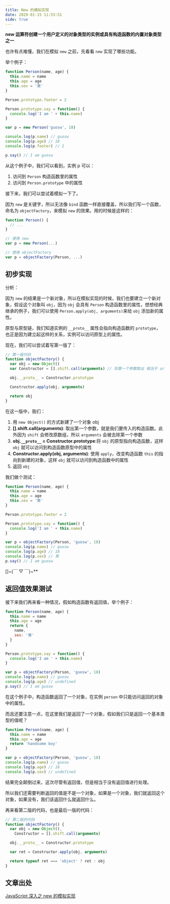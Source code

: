 ```yaml
---
title: New 的模拟实现
date: 2020-01-15 11:53:51
side: true
---
```


**new 运算符创建一个用户定义的对象类型的实例或具有构造函数的内置对象类型之一**

也许有点难懂，我们在模拟 `new` 之前，先看看 `new` 实现了哪些功能。

举个例子：

```js
function Person(name, age) {
  this.name = name
  this.age = age
  this.sex = '男'
}

Person.prototype.footer = 2

Person.prototype.say = function() {
  console.log('I am ' + this.name)
}

var p = new Person('guosw', 18)

console.log(p.name) // guosw
console.log(p.age) // 18
console.log(p.footer) // 2

p.say() // I am guosw
```

从这个例子中，我们可以看到，实例 p 可以：

1. 访问到 `Person` 构造函数里的属性
2. 访问到 `Person.prototype` 中的属性

接下来，我们可以尝试着模拟一下了。

因为 `new` 是关键字，所以无法像 `bind` 函数一样直接覆盖，所以我们写一个函数，命名为 `objectFactory`，来模拟 `new` 的效果。用的时候是这样的：

```js
function Person() {
  // ...
}

// 使用 new
var p = new Person(...)

// 使用 objectFactory
var p = objectFactory(Person, ...)
```

## 初步实现

分析：

因为 `new` 的结果是一个新对象，所以在模拟实现的时候，我们也要建立一个新对象，假设这个对象叫 `obj`，因为 `obj` 会具有 `Person` 构造函数里的属性，想想经典继承的例子，我们可以使用 `Person.apply(obj, arguments)`来给 `obj` 添加新的属性。

原型与原型链，我们知道实例的 `__proto__` 属性会指向构造函数的 `prototype`，也正是因为建立起这样的关系，实例可以访问原型上的属性。

现在，我们可以尝试着写第一版了：

```js
// 第一版代码
function objectFactory() {
  var obj = new Object()
  var Constructor = [].shift.call(arguments) // 将第一个参数取出 相当于 arguments.shift() 只不过类数组不能用 shift 方法 此时 arguments 已经被改变

  obj.__proto__ = Constructor.prototype

  Constructor.apply(obj, arguments)

  return obj
}
```

在这一版中，我们：

1. 用 `new Object()` 的方式新建了一个对象 obj
2. **[].shift.call(arguments)**: 取出第一个参数，就是我们要传入的构造函数。此外因为 `shift` 会修改原数组，所以 `arguments` 会被去除第一个参数
3. **obj.`__proto__` = Constructor.prototype**:将 `obj` 的原型指向构造函数，这样 `obj` 就可以访问到构造函数原型中的属性
4. **Constructor.apply(obj, arguments)**: 使用 `apply`，改变构造函数 `this` 的指向到新建的对象，这样 `obj` 就可以访问到构造函数中的属性
5. 返回 `obj`

我们做个测试：

```js
function Person(name, age) {
  this.name = name
  this.age = age
  this.sex = '男'
}

Person.prototype.footer = 2

Person.prototype.say = function() {
  console.log('I am ' + this.name)
}

var p = objectFactory(Person, 'guosw', 18)
console.log(p.name) // guosw
console.log(p.age) // 18
console.log(p.sex) // 男
p.say() // I am guosw
```

[]~(￣ ▽ ￣)~\*\*

## 返回值效果测试

接下来我们再来看一种情况，假如构造函数有返回值，举个例子：

```js
function Person(name, age) {
  this.name = name
  this.age = age
  return {
    name,
    sex: '男'
  }
}

Person.prototype.say = function() {
  console.log('I am ' + this.name)
}

var p = objectFactory(Person, 'guosw', 18)
console.log(p.name) // guosw
console.log(p.age) // undefined
p.say() // I am guosw
```

在这个例子中，构造函数返回了一个对象，在实例 `person` 中只能访问返回的对象中的属性。

而且还要注意一点，在这里我们是返回了一个对象，假如我们只是返回一个基本类型的值呢？

```js
function Person(name, age) {
  this.name = name
  this.age = age
  return 'handsome boy'
}

var p = objectFactory(Person, 'guosw', 18)
console.log(p.name) // guosw
console.log(p.age) // 18
console.log(p.sex) // undefined
```

结果完全颠倒过来，这次尽管有返回值，但是相当于没有返回值进行处理。

所以我们还需要判断返回的值是不是一个对象，如果是一个对象，我们就返回这个对象，如果没有，我们该返回什么就返回什么。

再来看第二版的代码，也是最后一版的代码：

```js
// 第二版的代码
function objectFactory() {
  var obj = new Object(),
    Constructor = [].shift.call(arguments)

  obj.__proto__ = Constructor.prototype

  var ret = Constructor.apply(obj, arguments)

  return typeof ret === 'object' ? ret : obj
}
```

## 文章出处

[JavaScript 深入之 new 的模拟实现](https://github.com/mqyqingfeng/Blog/issues/13)
